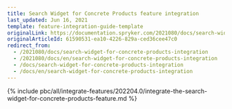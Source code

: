```yaml
---
title: Search Widget for Concrete Products feature integration
last_updated: Jun 16, 2021
template: feature-integration-guide-template
originalLink: https://documentation.spryker.com/2021080/docs/search-widget-for-concrete-products-integration
originalArticleId: 61590531-ea10-4226-829a-ced36cee47c0
redirect_from:
  - /2021080/docs/search-widget-for-concrete-products-integration
  - /2021080/docs/en/search-widget-for-concrete-products-integration
  - /docs/search-widget-for-concrete-products-integration
  - /docs/en/search-widget-for-concrete-products-integration
---
```


{% include pbc/all/integrate-features/202204.0/integrate-the-search-widget-for-concrete-products-feature.md %} <!-- To edit, see /_includes/pbc/all/integrate-features/202204.0/integrate-the-search-widget-for-concrete-products-feature.md -->

